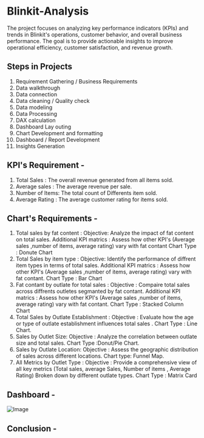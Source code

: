 # Blinkit-Analysis
The project focuses on analyzing key performance indicators (KPIs) and trends in Blinkit's operations, customer behavior, and overall business performance. The goal is to provide actionable insights to improve operational efficiency, customer satisfaction, and revenue growth.

## Steps in Projects 
1. Requirement Gathering / Business Requirements
2. Data walkthrough
3. Data connection
4. Data cleaning / Quality check
5. Data modeling
6. Data Processing
7. DAX calculation
8. Dashboard Lay outing
9. Chart Development and formatting
10. Dashboard / Report Development
11. Insights Generation

## KPI's Requirement -
1. Total Sales : The overall revenue generated from all items sold.
2. Average sales : The average revenue per sale.
3. Number of Items: The total count of Differents item sold.
4. Average Rating : The average customer rating for items sold.

## Chart's Requirements -
1. Total sales by fat content :
   Objective: Analyze the impact of fat content on total sales.
   Additional KPI matrics : Assess how other KPI's (Average sales ,number of items, average rating) vary with fat contant
   Chart Type : Donute Chart
2. Total Sales by item type :
   Objective: Identify the performance of diffrent item types in terms of total sales.
    Additional KPI matrics : Assess how other KPI's (Average sales ,number of items, average rating) vary with fat contant.
   Chart Type : Bar Chart
3. Fat contant by outlate for total sales :
   Objective : Compaire total sales across diffrents outletes segmanted by fat contant.
   Additional KPI matrics : Assess how other KPI's (Average sales ,number of items, average rating) vary with fat contant.
   Chart Type : Stacked Column Chart
4. Total Sales by Outlate Establishment :
    Objective : Evaluate how the age or type of outlate establishment influences total sales .
    Chart Type : Line Chart.
5. Sales by Outlet Size:
    Objective : Analyze the correlation between outlate size and total sales.
    Chart Type :Donut/Pie Chart.
6. Sales by Outlate Location:
    Objective : Assess the geographic distribution of sales across different locations.
    Chart type: Funnel Map.
7. All Metrics by Outlet Type :
     Objective : Provide a comprehensive view of all key metrics (Total sales, average Sales, Number of items , Average Rating)
     Broken down by different outlate types.
     Chart Type : Matrix Card

## Dashboard -
![Image](https://github.com/user-attachments/assets/ca227edb-0f36-456a-bcf2-3cc59f9ce0db)

## Conclusion -


   
   
    
   
   


   
